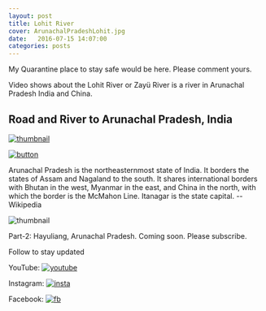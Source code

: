 ```yaml
---
layout: post
title: Lohit River
cover: ArunachalPradeshLohit.jpg
date:   2016-07-15 14:07:00
categories: posts
---
```



My Quarantine place to stay safe would be here. Please comment yours.

Video shows about the Lohit River or Zayü River is a river in Arunachal Pradesh India and China.

## Road and River to Arunachal Pradesh, India

[![thumbnail](https://heartstchr.github.io/tech-blog/assets/images/arunachal.jpg )](https://youtu.be/Jb9OpzRVlfc "thumbnail")

[![button](https://heartstchr.github.io/tech-blog/assets/images/button.png)](https://www.youtube.com/c/JiwanGhosal/?sub_confirmation=1 "button") 

Arunachal Pradesh is the northeasternmost state of India. It borders the states of Assam and Nagaland to the south. It shares international borders with Bhutan in the west, Myanmar in the east, and China in the north, with which the border is the McMahon Line. Itanagar is the state capital. 
-- Wikipedia

![thumbnail](https://heartstchr.github.io/tech-blog/assets/images/ArunachalPradeshBrabhaputra.jpg )

Part-2: Hayuliang, Arunachal Pradesh. Coming soon. Please subscribe.

Follow to stay updated

YouTube: [![youtube](https://heartstchr.github.io/tech-blog/assets/images/logo.jpg)](https://www.youtube.com/c/JiwanGhosal "youtube")

Instagram: [![insta](https://heartstchr.github.io/tech-blog/assets/images/insta.png)](https://www.instagram.com/stchr_heart/ "insta") 

Facebook: [![fb](https://heartstchr.github.io/tech-blog/assets/images/fb.png)](https://www.facebook.com/jiwan.ghosal/ "fb")